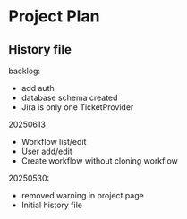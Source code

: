 # Project Plan
## History file

backlog:
  - add auth
  - database schema created
  - Jira is only one TicketProvider

20250613
  - Workflow list/edit
  - User add/edit
  - Create workflow without cloning workflow

20250530:
  - removed warning in project page
  - Initial history file

